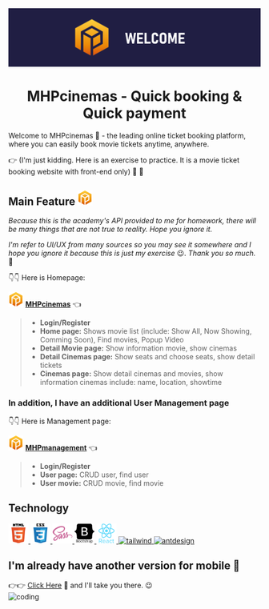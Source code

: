 <div class="image-container" style="text-align: center;">
  <img src="https://github.com/Phucmh98/Phucmh98/blob/main/git-banner-2.png" alt="logo" class="image"> 
</div>

<h1 align= "center">MHPcinemas - Quick booking & Quick payment</h1>

Welcome to MHPcinemas :wave: - the leading online ticket booking platform, where you can easily book movie tickets anytime, anywhere.

:point_right: (I'm just kidding. Here is an exercise to practice. It is a movie ticket booking website with front-end only) :zany_face: :zany_face:

## Main Feature <img src="https://github.com/Phucmh98/MHPcinemas/blob/master/src/assets/img/logo/logo_mhp.png" alt="(http://mhpcinemas.surge.sh/)" class="image" height="30">

*Because this is the academy's API provided to me for homework, there will be many things that are not true to reality. Hope you ignore it.*

*I'm refer to UI/UX from many sources so you may see it somewhere and I hope you ignore it because this is just my exercise* :wink:. *Thank you so much.* :sparkling_heart:

:point_down::point_down: Here is Homepage:

<img src="https://github.com/Phucmh98/MHPcinemas/blob/master/src/assets/img/logo/logo_mhp.png" alt="(http://mhpcinemas.surge.sh/)" class="image" height="30"> [**MHPcinemas**](http://mhpcinemas.surge.sh/) :point_left:  

> - **Login/Register**  
> - **Home page:** Shows movie list (include: Show All, Now Showing, Comming Soon), Find movies, Popup Video   
> - **Detail Movie page:** Show information movie, show cinemas
> - **Detail Cinemas page:** Show seats and choose seats, show detail tickets
> - **Cinemas page:** Show detail cinemas and movies, show information cinemas include: name, location, showtime

### In addition, I have an additional User Management page

:point_down::point_down: Here is Management page:

<img src="https://github.com/Phucmh98/MHPcinemas/blob/master/src/assets/img/logo/logo_mhp.png" alt="(http://mhpcinemas.surge.sh/)" class="image" height="30"> [**MHPmanagement**](http://mhpcinemas.surge.sh/admin) :point_left:  

> - **Login/Register**  
> - **User page:** CRUD user, find user  
> - **User movie:** CRUD movie, find movie  

## Technology

<p align="left"> 
   <a href="https://www.w3.org/html/" target="_blank" rel="noreferrer"> <img src="https://raw.githubusercontent.com/devicons/devicon/master/icons/html5/html5-original-wordmark.svg" alt="html5" width="40" height="40"/> </a>
<a href="https://www.w3schools.com/css/" target="_blank" rel="noreferrer"> <img src="https://raw.githubusercontent.com/devicons/devicon/master/icons/css3/css3-original-wordmark.svg" alt="css3" width="40" height="40"/> </a>
<a href="https://sass-lang.com" target="_blank" rel="noreferrer"> <img src="https://raw.githubusercontent.com/devicons/devicon/master/icons/sass/sass-original.svg" alt="sass" width="40" height="40"/> </a>
<a href="https://getbootstrap.com" target="_blank" rel="noreferrer"> <img src="https://raw.githubusercontent.com/devicons/devicon/master/icons/bootstrap/bootstrap-plain-wordmark.svg" alt="bootstrap" width="40" height="40"/> </a>
<a href="https://reactjs.org/" target="_blank" rel="noreferrer"> <img src="https://raw.githubusercontent.com/devicons/devicon/master/icons/react/react-original-wordmark.svg" alt="react" width="40" height="40"/> </a>
   <a href="https://tailwindcss.com/" target="_blank" rel="noreferrer"> <img src="https://www.vectorlogo.zone/logos/tailwindcss/tailwindcss-icon.svg" alt="tailwind" width="40" height="40"/> </a>
   <a href="https://ant.design/" target="_blank" rel="noreferrer"> <img src="https://seeklogo.com/images/A/ant-design-logo-EAB6B3D5D9-seeklogo.com.png" alt="antdesign" width="40" height="40"/> </a>
</p>

## I'm already have another version for mobile :star_struck:
:point_right::point_right: [Click Here](https://github.com/Phucmh98/mhp_cinemas_app) :rocket: and I'll take you there. :wink: 
<img align="right" alt="coding" width="600" src="https://github.com/Phucmh98/MHPcinemas/blob/master/public/img/Carousel/carousel_mhp.png">
